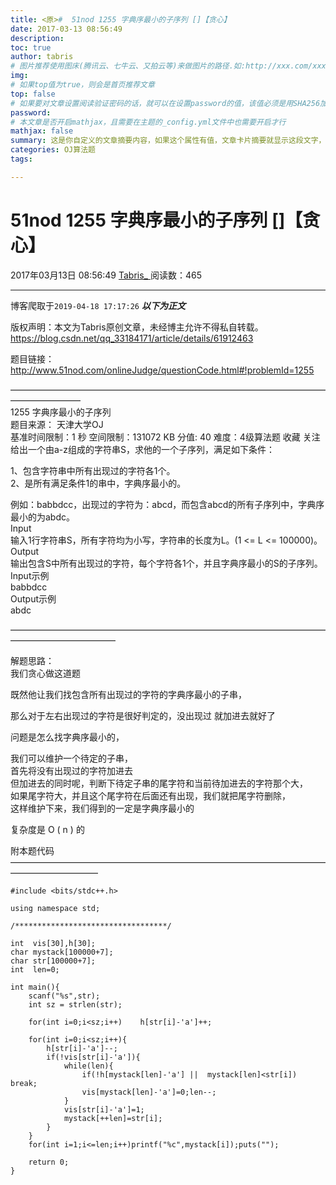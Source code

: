 ```yaml
---
title: <原>#  51nod 1255 字典序最小的子序列 []【贪心】
date: 2017-03-13 08:56:49
description:
toc: true
author: tabris
# 图片推荐使用图床(腾讯云、七牛云、又拍云等)来做图片的路径.如:http://xxx.com/xxx.jpg
img: 
# 如果top值为true，则会是首页推荐文章
top: false
# 如果要对文章设置阅读验证密码的话，就可以在设置password的值，该值必须是用SHA256加密后的密码，防止被他人识破
password: 
# 本文章是否开启mathjax，且需要在主题的_config.yml文件中也需要开启才行
mathjax: false
summary: 这是你自定义的文章摘要内容，如果这个属性有值，文章卡片摘要就显示这段文字，否则程序会自动截取文章的部分内容作为摘要
categories: OJ算法题
tags:

---
```





#  51nod 1255 字典序最小的子序列 []【贪心】

2017年03月13日 08:56:49  [ Tabris_ ](https://me.csdn.net/qq_33184171) 阅读数：465


--- 
 博客爬取于`2019-04-18 17:17:26`
***以下为正文***

版权声明：本文为Tabris原创文章，未经博主允许不得私自转载。
https://blog.csdn.net/qq_33184171/article/details/61912463

题目链接： [ http://www.51nod.com/onlineJudge/questionCode.html#!problemId=1255
](http://www.51nod.com/onlineJudge/questionCode.html#!problemId=1255)

————————————————————————————————————————————  
1255 字典序最小的子序列  
题目来源： 天津大学OJ  
基准时间限制：1 秒 空间限制：131072 KB 分值: 40 难度：4级算法题 收藏 关注  
给出一个由a-z组成的字符串S，求他的一个子序列，满足如下条件：

1、包含字符串中所有出现过的字符各1个。  
2、是所有满足条件1的串中，字典序最小的。

例如：babbdcc，出现过的字符为：abcd，而包含abcd的所有子序列中，字典序最小的为abdc。  
Input  
输入1行字符串S，所有字符均为小写，字符串的长度为L。(1 <= L <= 100000)。  
Output  
输出包含S中所有出现过的字符，每个字符各1个，并且字典序最小的S的子序列。  
Input示例  
babbdcc  
Output示例  
abdc

————————————————————————————————————————————————

解题思路：  
我们贪心做这道题

既然他让我们找包含所有出现过的字符的字典序最小的子串，

那么对于左右出现过的字符是很好判定的，没出现过 就加进去就好了

问题是怎么找字典序最小的，

我们可以维护一个待定的子串，  
首先将没有出现过的字符加进去  
但加进去的同时呢，判断下待定子串的尾字符和当前待加进去的字符那个大，  
如果尾字符大，并且这个尾字符在后面还有出现，我们就把尾字符删除，  
这样维护下来，我们得到的一定是字典序最小的

复杂度是  O  (  n  )  的

附本题代码  
——————————————————————————————————————————————

    
    
    #include <bits/stdc++.h>
    
    using namespace std;
    
    /**********************************/
    
    int  vis[30],h[30];
    char mystack[100000+7];
    char str[100000+7];
    int  len=0;
    
    int main(){
        scanf("%s",str);
        int sz = strlen(str);
    
        for(int i=0;i<sz;i++)    h[str[i]-'a']++;
    
        for(int i=0;i<sz;i++){
            h[str[i]-'a']--;
            if(!vis[str[i]-'a']){
                while(len){
                    if(!h[mystack[len]-'a'] ||  mystack[len]<str[i]) break;
                    vis[mystack[len]-'a']=0;len--;
                }
                vis[str[i]-'a']=1;
                mystack[++len]=str[i];
            }
        }
        for(int i=1;i<=len;i++)printf("%c",mystack[i]);puts("");
    
        return 0;
    }
    

